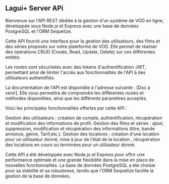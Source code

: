 ## Lagui+ Server APi

Bienvenue sur l'API REST dédiée à la gestion d'un système de VOD en ligne, développée sous Node.js et Express avec une base de données PostgreSQL et l'ORM Sequelize.

Cette API fournit une interface pour la gestion des utilisateurs, des films et des séries proposés sur votre plateforme de VOD. Elle permet de réaliser des opérations CRUD (Create, Read, Update, Delete) sur ces différentes entités.

Les routes sont sécurisées avec des tokens d'authentification JWT, permettant ainsi de limiter l'accès aux fonctionnalités de l'API à des utilisateurs authentifiés.

La documentation de l'API est disponible à l'adresse suivante : [Doc a venir]. Elle vous permettra de comprendre les différentes routes et méthodes disponibles, ainsi que les différents paramètres acceptés.

Voici les principales fonctionnalités offertes par cette API :

Gestion des utilisateurs : création de compte, authentification, récupération et modification des informations de profil.
Gestion des films et séries : ajout, suppression, modification et récupération des informations (titre, bande annonce, genre, Tarif,etc.).
Gestion des locations : création d'une location pour un utilisateur donné, mise à jour de l'état de la location , récupération des locations en cours ou terminées pour un utilisateur donné.

Cette API a été développée avec Node.js et Express pour offrir une performance optimale et une grande flexibilité dans la mise en place de nouvelles fonctionnalités. La base de données PostgreSQL a été choisie pour sa stabilité et sa robustesse, tandis que l'ORM Sequelize facilite la gestion de la base de données.
